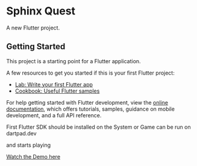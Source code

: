 # Sphinx Quest

A new Flutter project.

## Getting Started

This project is a starting point for a Flutter application.

A few resources to get you started if this is your first Flutter project:

- [Lab: Write your first Flutter app](https://docs.flutter.dev/get-started/codelab)
- [Cookbook: Useful Flutter samples](https://docs.flutter.dev/cookbook)

For help getting started with Flutter development, view the
[online documentation](https://docs.flutter.dev/), which offers tutorials,
samples, guidance on mobile development, and a full API reference.

First Flutter SDK should be installed on the System or 
Game can be run on dartpad.dev

and starts playing

[Watch the Demo here](!https://drive.google.com/file/d/1HyJautrhAhThZxKSUc_yyTtJpxlDv8j8/view?usp=sharing)


